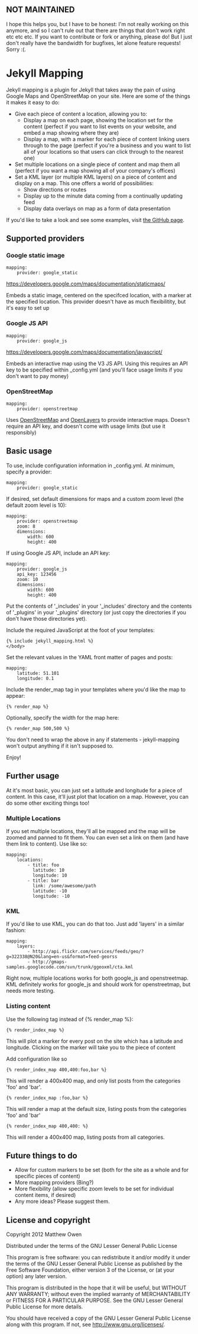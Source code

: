 ## NOT MAINTAINED

I hope this helps you, but I have to be honest: I'm not really working on this anymore, and so I can't rule out that there are things that don't work right etc etc etc. If you want to contribute or fork or anything, please do! But I just don't really have the bandwidth for bugfixes, let alone feature requests! Sorry :(.

# Jekyll Mapping

Jekyll mapping is a plugin for Jekyll that takes away the pain of using Google Maps and OpenStreetMap on your site. Here are some of the things it makes it easy to do:

* Give each piece of content a location, allowing you to:
    * Display a map on each page, showing the location set for the content (perfect if you want to list events on your website, and embed a map showing where they are)
    * Display a map, with a marker for each piece of content linking users through to the page (perfect if you're a business and you want to list all of your locations so that users can click through to the nearest one)
* Set multiple locations on a single piece of content and map them all (perfect if you want a map showing all of your company's offices)
* Set a KML layer (or multiple KML layers) on a piece of content and display on a map. This one offers a world of possibilities:
    * Show directions or routes
    * Display up to the minute data coming from a continually updating feed
    * Display data overlays on map as a form of data presentation

If you'd like to take a look and see some examples, visit [the GitHub page](http://matthewowen.github.com/jekyll-mapping/).

## Supported providers

### Google static image

    mapping:
        provider: google_static

https://developers.google.com/maps/documentation/staticmaps/

Embeds a static image, centered on the specifced location, with a marker at the specified location. This provider doesn't have as much flexibilitity, but it's easy to set up

### Google JS API

    mapping:
        provider: google_js

https://developers.google.com/maps/documentation/javascript/

Embeds an interactive map using the V3 JS API. Using this requires an API key to be specified within _config.yml (and you'll face usage limits if you don't want to pay money)

### OpenStreetMap

    mapping:
        provider: openstreetmap

Uses [OpenStreetMap](http://www.openstreetmap.org/) and [OpenLayers](http://openlayers.org/) to provide interactive maps. Doesn't require an API key, and doesn't come with usage limits (but use it responsibly)

## Basic usage

To use, include configuration information in _config.yml. At minimum, specify a provider:

    mapping:
        provider: google_static

If desired, set default dimensions for maps and a custom zoom level (the default zoom level is 10):

    mapping:
        provider: openstreetmap
        zoom: 8
        dimensions:
            width: 600
            height: 400

If using Google JS API, include an API key:

    mapping:
        provider: google_js
        api_key: 123456
        zoom: 10
        dimensions:
            width: 600
            height: 400

Put the contents of '_includes' in your '_includes' directory and the contents of '_plugins' in your '_plugins' directory (or just copy the directories if you don't have those directories yet).

Include the required JavaScript at the foot of your templates:

    {% include jekyll_mapping.html %}
    </body>

Set the relevant values in the YAML front matter of pages and posts:

    mapping:
        latitude: 51.101
        longitude: 0.1

Include the render_map tag in your templates where you'd like the map to appear:

    {% render_map %}

Optionally, specify the width for the map here:
    
    {% render_map 500,500 %}

You don't need to wrap the above in any if statements - jekyll-mapping won't output anything if it isn't supposed to.

Enjoy!

## Further usage

At it's most basic, you can just set a latitude and longitude for a piece of content. In this case, it'll just plot that location on a map. However, you can do some other exciting things too!

### Multiple Locations

If you set multiple locations, they'll all be mapped and the map will be zoomed and panned to fit them. You can even set a link on them (and have them link to content). Use like so:

    mapping:
        locations:
            - title: foo
              latitude: 10
              longitude: 10
            - title: bar
              link: /some/awesome/path
              latitude: -10
              longitude: -10

### KML

If you'd like to use KML, you can do that too. Just add 'layers' in a similar fashion:

    mapping:
        layers:
            - http://api.flickr.com/services/feeds/geo/?g=322338@N20&lang=en-us&format=feed-georss
            - http://gmaps-samples.googlecode.com/svn/trunk/ggeoxml/cta.kml

Right now, multiple locations works for both google_js and openstreetmap. KML definitely works for google_js and should work for openstreetmap, but needs more testing.

### Listing content

Use the following tag instead of {% render_map %}:

    {% render_index_map %}

This will plot a marker for every post on the site which has a latitude and longitude. Clicking on the marker will take you to the piece of content

Add configuration like so

    {% render_index_map 400,400:foo,bar %}

This will render a 400x400 map, and only list posts from the categories 'foo' and 'bar'.

    {% render_index_map :foo,bar %}

This will render a map at the default size, listing posts from the categories 'foo' and 'bar'

    {% render_index_map 400,400: %}

This will render a 400x400 map, listing posts from all categories.

## Future things to do

* Allow for custom markers to be set (both for the site as a whole and for specific pieces of content)
* More mapping providers (Bing?)
* More flexibility (allow specific zoom levels to be set for individual content items, if desired)
* Any more ideas? Please suggest them.

## License and copyright

Copyright 2012 Matthew Owen

Distributed under the terms of the GNU Lesser General Public License

This program is free software: you can redistribute it and/or modify
it under the terms of the GNU Lesser General Public License as published by
the Free Software Foundation, either version 3 of the License, or
(at your option) any later version.

This program is distributed in the hope that it will be useful,
but WITHOUT ANY WARRANTY; without even the implied warranty of
MERCHANTABILITY or FITNESS FOR A PARTICULAR PURPOSE.  See the
GNU Lesser General Public License for more details.

You should have received a copy of the GNU Lesser General Public License
along with this program.  If not, see <http://www.gnu.org/licenses/>.
